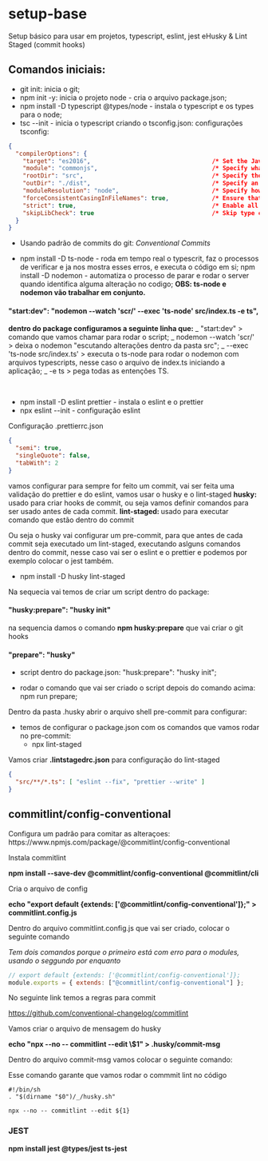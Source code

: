 # setup-base

Setup básico para usar em projetos, typescript, eslint, jest eHusky &amp; Lint Staged (commit hooks)

## Comandos iniciais:

- git init: inicia o git;
- npm init -y: inicia o projeto node - cria o arquivo package.json;
- npm install -D typescript @types/node - instala o typescript e os types para o node;
- tsc --init - inicia o typescript criando o tsconfig.json: configurações tsconfig:

```JSON
{
  "compilerOptions": {
    "target": "es2016",                                  /* Set the JavaScript language version for emitted JavaScript and include compatible library declarations. */
    "module": "commonjs",                                /* Specify what module code is generated. */
    "rootDir": "src",                                    /* Specify the root folder within your source files. */
    "outDir": "./dist",                                  /* Specify an output folder for all emitted files. */
    "moduleResolution": "node",                          /* Specify how TypeScript looks up a file from a given module specifier. */
    "forceConsistentCasingInFileNames": true,            /* Ensure that casing is correct in imports. */
    "strict": true,                                      /* Enable all strict type-checking options. */
    "skipLibCheck": true                                 /* Skip type checking all .d.ts files. */
  }
}
```

- Usando padrão de commits do git: <i>Conventional Commits</i>

- npm install -D ts-node - roda em tempo real o typescrit, faz o processos de verificar e ja nos mostra esses erros, e executa o código em si;
  npm install -D nodemon - automatiza o processo de parar e rodar o server quando identifica alguma alteração no codigo;
  <b>OBS: ts-node e nodemon vão trabalhar em conjunto.</b>

#### "start:dev": "nodemon --watch 'scr/' --exec 'ts-node' src/index.ts -e ts",

<b>dentro do package configuramos a seguinte linha que:</b>
_ "start:dev" > comando que vamos chamar para rodar o script;
_ nodemon --watch 'scr/' > deixa o nodemon "escutando alterações dentro da pasta src";
_ --exec 'ts-node src/index.ts' > executa o ts-node para rodar o nodemon com arquivos typescripts, nesse caso o arquivo de index.ts iniciando a aplicação;
_ -e ts > pega todas as entenções TS.

<br>

- npm install -D eslint prettier - instala o eslint e o prettier
- npx eslint --init - configuração eslint

<p>Configuração .prettierrc.json</p>

```JSON
{
  "semi": true,
  "singleQuote": false,
  "tabWith": 2
}
```

vamos configurar para sempre for feito um commit, vai ser feita uma validação do prettier e do eslint, vamos usar
o husky e o lint-staged
<b>husky: </b> usado para criar hooks de commit, ou seja vamos definir comandos para ser usado antes de cada commit.
<b>lint-staged: </b>usado para executar comando que estão dentro do commit

<p>Ou seja o husky vai configurar um pre-commit, para que antes de cada commit seja executado um lint-staged, executando aslguns comandos dentro do commit, nesse caso vai ser o eslint e o prettier e podemos por exemplo colocar o jest também.</p>

- npm install -D husky lint-staged

Na sequecia vai temos de criar um script dentro do package:

#### "husky:prepare": "husky init"

<p>na sequencia damos o comando <b>npm husky:prepare</b> que vai criar o git hooks </p>

#### "prepare": "husky"

- script dentro do package.json: "husk:prepare": "husky init";

- rodar o comando que vai ser criado o script depois do comando acima: npm run prepare;

Dentro da pasta .husky abrir o arquivo shell pre-commit para configurar:

- temos de configurar o package.json com os comandos que vamos rodar no pre-commit:
  - npx lint-staged

<p>Vamos criar <b>.lintstagedrc.json</b> para configuração do lint-staged </p>

```JSON
{
  "src/**/*.ts": [ "eslint --fix", "prettier --write" ]
}
```

## commitlint/config-conventional

<p>Configura um padrão para comitar as alteraçoes:
https://www.npmjs.com/package/@commitlint/config-conventional</p>

<p>Instala commitlint</p>

<b>npm install --save-dev @commitlint/config-conventional @commitlint/cli</b>

<p>Cria o arquivo de config</p>

<b>echo "export default {extends: ['@commitlint/config-conventional']};" > commitlint.config.js</b>

<p>Dentro do arquivo commitlint.config.js que vai ser criado, colocar o seguinte comando</p>

<i>Tem dois comandos porque o primeiro está com erro para o modules, usando o seggundo por enquanto</i>

```javascript
// export default {extends: ['@commitlint/config-conventional']};
module.exports = { extends: ["@commitlint/config-conventional"] };
```

<p>No seguinte link temos a regras para commit</p>

<a href="https://github.com/conventional-changelog/commitlint">https://github.com/conventional-changelog/commitlint</a>

<p>Vamos criar o arquivo de mensagem do husky</p>
<b>echo "npx --no -- commitlint --edit \$1" > .husky/commit-msg</b>

<p>Dentro do arquivo commit-msg vamos colocar o seguinte comando:</p>
<p>Esse comando garante que vamos rodar o commmit lint no código</p>

```SHELL
#!/bin/sh
. "$(dirname "$0")/_/husky.sh"

npx --no -- commitlint --edit ${1}
```


### JEST

<b>npm install jest @types/jest ts-jest</b>